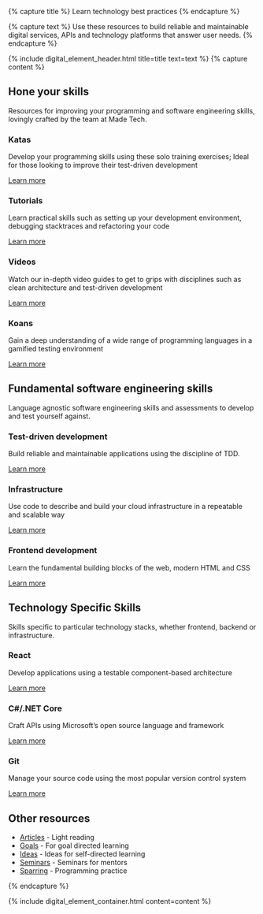 {% capture title %}
Learn technology best practices
{% endcapture %}

{% capture text %}
Use these resources to build reliable and maintainable digital services, APIs and technology platforms that answer user needs.
{% endcapture %}

{% include digital_element_header.html title=title text=text %}
{% capture content %}
<div class="container col-md-10 text-center">
  <h2>Hone your skills</h2>
  <p class="lead">
    Resources for improving your programming and software engineering skills, lovingly crafted by the team at Made Tech.
  </p>
</div>

<div class="row">
  <div class="col-sm">
    <div class="card-body card-border">
      <h3 class="card-title mt-0">Katas</h3>
      <p class="card-text">Develop your programming skills using these solo training exercises; Ideal for those looking to improve their test-driven development</p>
      <a href="/katas" class="btn btn-success">Learn more</a>
    </div>
  </div>
  <div class="col-sm">
    <div class="card-body card-border">
      <h3 class="card-title mt-0">Tutorials</h3>
      <p class="card-text">Learn practical skills such as setting up your development environment, debugging stacktraces and refactoring your code</p>
      <a href="/workshops" class="btn btn-success">Learn more</a>
    </div>
  </div>
</div>
<div class="row">
  <div class="col-sm">
    <div class="card-body card-border">
      <h3 class="card-title mt-0">Videos</h3>
      <p class="card-text">Watch our in-depth video guides to get to grips with disciplines such as clean architecture and test-driven development</p>
      <a href="/screencasts" class="btn btn-success">Learn more</a>
    </div>
  </div>
  <div class="col-sm">
    <div class="card-body card-border">
      <h3 class="card-title mt-0">Koans</h3>
      <p class="card-text">Gain a deep understanding of a wide range of programming languages in a gamified testing environment</p>
      <a href="/koans" class="btn btn-success">Learn more</a>
    </div>
  </div>
</div>

<div class="container col-md-10 text-center">
  <h2>Fundamental software engineering skills</h2>
  <p class="lead">
    Language agnostic software engineering skills and assessments to develop and test yourself against.
  </p>
</div>

<div class="row">
  <div class="col-sm">
    <div class="card-body card-border">
      <h3 class="card-title mt-0">Test-driven development</h3>
      <p class="card-text">Build reliable and maintainable applications using the discipline of TDD.</p>
      <a href="/core-skills/tdd" class="btn btn-success">Learn more</a>
    </div>
  </div>

  <div class="col-sm">
    <div class="card-body card-border">
      <h3 class="card-title mt-0">Infrastructure</h3>
      <p class="card-text">Use code to describe and build your cloud infrastructure in a repeatable and scalable way</p>
      <a href="/core-skills/infrastructure" class="btn btn-success">Learn more</a>
    </div>
  </div>

  <div class="col-sm">
    <div class="card-body card-border">
      <h3 class="card-title mt-0">Frontend development</h3>
      <p class="card-text">Learn the fundamental building blocks of the web, modern HTML and CSS</p>
      <a href="/core-skills/frontend-web-development/" class="btn btn-success">Learn more</a>
    </div>
  </div>
</div>

<div class="container col-md-10 text-center">
  <h2>Technology Specific Skills</h2>
  <p class="lead">
    Skills specific to particular technology stacks, whether frontend, backend or infrastructure.
  </p>
</div>

<div class="row">
  <div class="col-sm">
    <div class="card-body card-border">
      <h3 class="card-title mt-0">React</h3>
      <p class="card-text">Develop applications using a testable component-based architecture</p>
      <a href="/core-skills/web-application-development-with-react/" class="btn btn-success">Learn more</a>
    </div>
  </div>
  <div class="col-sm">
    <div class="card-body card-border">
      <h3 class="card-title mt-0">C#/.NET Core</h3>
      <p class="card-text">Craft APIs using Microsoft’s open source language and framework</p>
      <a href="/additional-skills/c-sharp-and-dotnet" class="btn btn-success">Learn more</a>
    </div>
  </div>
  <div class="col-sm">
    <div class="card-body card-border">
      <h3 class="card-title mt-0">Git</h3>
      <p class="card-text">Manage your source code using the most popular version control system</p>
      <a href="/additional-skills/git" class="btn btn-success">Learn more</a>
    </div>
  </div>
</div>

## Other resources
* [Articles](/articles) - Light reading  
* [Goals](/goals) - For goal directed learning  
* [Ideas](/ideas) - Ideas for self-directed learning  
* [Seminars](/seminars) - Seminars for mentors  
* [Sparring](/sparring) - Programming practice  

{% endcapture %}

{% include digital_element_container.html content=content %}
